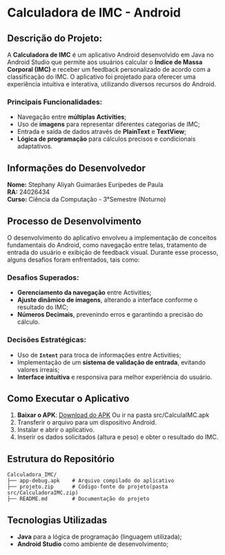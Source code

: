 # Calculadora de IMC - Android

## Descrição do Projeto:
A **Calculadora de IMC** é um aplicativo Android desenvolvido em Java no Android Studio que permite aos usuários calcular o **Índice de Massa Corporal (IMC)** e receber um feedback personalizado de acordo com a classificação do IMC. O aplicativo foi projetado para oferecer uma experiência intuitiva e interativa, utilizando diversos recursos do Android.

### **Principais Funcionalidades:**
- Navegação entre **múltiplas Activities**;
- Uso de **imagens** para representar diferentes categorias de IMC;
- Entrada e saída de dados através de **PlainText** e **TextView**;
- **Lógica de programação** para cálculos precisos e condicionais adaptativos.

## Informações do Desenvolvedor
**Nome:** Stephany Aliyah Guimarães Eurípedes de Paula  
**RA:** 24026434  
**Curso:** Ciência da Computação - 3°Semestre (Noturno)

## Processo de Desenvolvimento
O desenvolvimento do aplicativo envolveu a implementação de conceitos fundamentais do Android, como navegação entre telas, tratamento de entrada do usuário e exibição de feedback visual. Durante esse processo, alguns desafios foram enfrentados, tais como:

### **Desafios Superados:**
- **Gerenciamento da navegação** entre Activities;
- **Ajuste dinâmico de imagens**, alterando a interface conforme o resultado do IMC;
- **Números Decimais**, prevenindo erros e garantindo a precisão do cálculo.

### **Decisões Estratégicas:**
- Uso de **`Intent`** para troca de informações entre Activities;
- Implementação de um **sistema de validação de entrada**, evitando valores irreais;
- **Interface intuitiva** e responsiva para melhor experiência do usuário.

## Como Executar o Aplicativo
1. **Baixar o APK**: [Download do APK](./app-debug.apk)  Ou ir na pasta src/CalculaIMC.apk
2. Transferir o arquivo para um dispositivo Android.
3. Instalar e abrir o aplicativo.
4. Inserir os dados solicitados (altura e peso) e obter o resultado do IMC.

## Estrutura do Repositório
```
Calculadora_IMC/
├── app-debug.apk    # Arquivo compilado do aplicativo
├── projeto.zip      # Código-fonte do projeto(pasta src/CalculadoraIMC.zip)
├── README.md        # Documentação do projeto
```

## Tecnologias Utilizadas
- **Java** para a lógica de programação (linguagem utilizada);
- **Android Studio** como ambiente de desenvolvimento;

